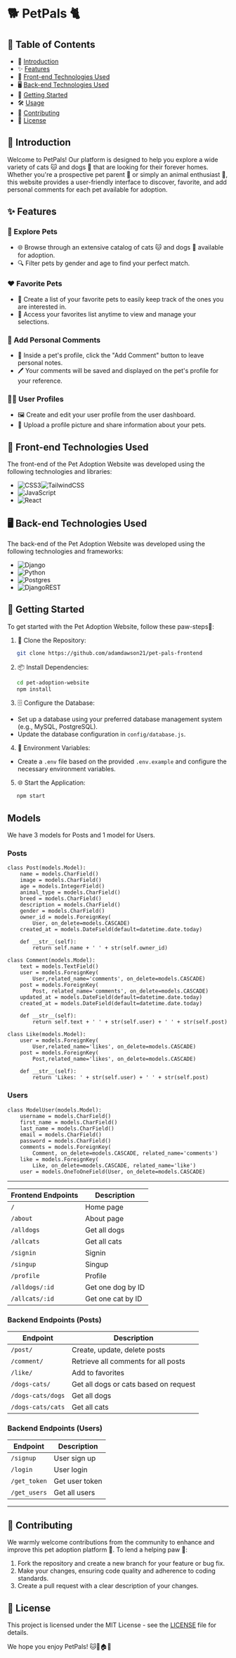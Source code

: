 # 🐕 PetPals 🐈

## 🌟 Table of Contents

- 📖 [Introduction](#introduction)
- ✨ [Features](#features)
- 🎨 [Front-end Technologies Used](#front-end-technologies-used)
- 🖥️ [Back-end Technologies Used](#back-end-technologies-used)
- 🚀 [Getting Started](#getting-started)
- 🛠️ [Usage](#usage)
- 🤝 [Contributing](#contributing)
- 📜 [License](#license)

## 📖 Introduction

Welcome to PetPals! Our platform is designed to help you explore a wide variety of cats 🐱 and dogs 🐶 that are looking for their forever homes. Whether you're a prospective pet parent 🏡 or simply an animal enthusiast 🐾, this website provides a user-friendly interface to discover, favorite, and add personal comments for each pet available for adoption.

## ✨ Features

### 🧐 Explore Pets

- 🌐 Browse through an extensive catalog of cats 🐱 and dogs 🐶 available for adoption.
- 🔍 Filter pets by gender and age to find your perfect match.

### ❤️ Favorite Pets

- 📌 Create a list of your favorite pets to easily keep track of the ones you are interested in.
- 📘 Access your favorites list anytime to view and manage your selections.

### 💬 Add Personal Comments

- 📝 Inside a pet's profile, click the "Add Comment" button to leave personal notes.
- 🖊️ Your comments will be saved and displayed on the pet's profile for your reference.

### 🙋‍♂️ User Profiles

- 🖼️ Create and edit your user profile from the user dashboard.
- 📸 Upload a profile picture and share information about your pets.

## 🎨 Front-end Technologies Used

The front-end of the Pet Adoption Website was developed using the following technologies and libraries:

- ![CSS3](https://img.shields.io/badge/css3-%231572B6.svg?style=for-the-badge&logo=css3&logoColor=white)![TailwindCSS](https://img.shields.io/badge/tailwindcss-%2338B2AC.svg?style=for-the-badge&logo=tailwind-css&logoColor=white)
- ![JavaScript](https://img.shields.io/badge/javascript-%23323330.svg?style=for-the-badge&logo=javascript&logoColor=%23F7DF1E)
- ![React](https://img.shields.io/badge/react-%2320232a.svg?style=for-the-badge&logo=react&logoColor=%2361DAFB)

## 🖥️ Back-end Technologies Used

The back-end of the Pet Adoption Website was developed using the following technologies and frameworks:

- ![Django](https://img.shields.io/badge/django-%23092E20.svg?style=for-the-badge&logo=django&logoColor=white)
- ![Python](https://img.shields.io/badge/python-3670A0?style=for-the-badge&logo=python&logoColor=ffdd54)
- ![Postgres](https://img.shields.io/badge/postgres-%23316192.svg?style=for-the-badge&logo=postgresql&logoColor=white)
- ![DjangoREST](https://img.shields.io/badge/DJANGO-REST-ff1709?style=for-the-badge&logo=django&logoColor=white&color=ff1709&labelColor=gray)

## 🚀 Getting Started

To get started with the Pet Adoption Website, follow these paw-steps🐾:

1. 📂 Clone the Repository:

```bash
   git clone https://github.com/adamdawson21/pet-pals-frontend
```

2. 📦 Install Dependencies:

```bash
   cd pet-adoption-website
   npm install
```

3. 🗄️ Configure the Database:

- Set up a database using your preferred database management system (e.g., MySQL, PostgreSQL).
- Update the database configuration in `config/database.js`.

4.  🔐 Environment Variables:

- Create a `.env` file based on the provided `.env.example` and configure the necessary environment variables.

5.  🌐 Start the Application:

```bash
   npm start
```

## Models

We have 3 models for Posts and 1 model for Users.

### Posts

```
class Post(models.Model):
    name = models.CharField()
    image = models.CharField()
    age = models.IntegerField()
    animal_type = models.CharField()
    breed = models.CharField()
    description = models.CharField()
    gender = models.CharField()
    owner_id = models.ForeignKey(
        User, on_delete=models.CASCADE)
    created_at = models.DateField(default=datetime.date.today)

    def __str__(self):
        return self.name + ' ' + str(self.owner_id)
```

```
class Comment(models.Model):
    text = models.TextField()
    user = models.ForeignKey(
        User,related_name='comments', on_delete=models.CASCADE)
    post = models.ForeignKey(
        Post, related_name='comments', on_delete=models.CASCADE)
    updated_at = models.DateField(default=datetime.date.today)
    created_at = models.DateField(default=datetime.date.today)

    def __str__(self):
        return self.text + ' ' + str(self.user) + ' ' + str(self.post)
```

```
class Like(models.Model):
    user = models.ForeignKey(
        User,related_name='likes', on_delete=models.CASCADE)
    post = models.ForeignKey(
        Post,related_name='likes', on_delete=models.CASCADE)

    def __str__(self):
        return 'Likes: ' + str(self.user) + ' ' + str(self.post)
```

### Users

```
class ModelUser(models.Model):
    username = models.CharField()
    first_name = models.CharField()
    last_name = models.CharField()
    email = models.CharField()
    password = models.CharField()
    comments = models.ForeignKey(
        Comment, on_delete=models.CASCADE, related_name='comments')
    like = models.ForeignKey(
        Like, on_delete=models.CASCADE, related_name='like')
    user = models.OneToOneField(User, on_delete=models.CASCADE)
```

---

| Frontend Endpoints | Description       |
| ------------------ | ----------------- |
| `/`                | Home page         |
| `/about`           | About page        |
| `/alldogs`         | Get all dogs      |
| `/allcats`         | Get all cats      |
| `/signin`          | Signin            |
| `/singup`          | Singup            |
| `/profile`         | Profile           |
| `/alldogs/:id`     | Get one dog by ID |
| `/allcats/:id`     | Get one cat by ID |

### Backend Endpoints (Posts)

| Endpoint          | Description                           |
| ----------------- | ------------------------------------- |
| `/post/`          | Create, update, delete posts          |
| `/comment/`       | Retrieve all comments for all posts   |
| `/like/`          | Add to favorites                      |
| `/dogs-cats/`     | Get all dogs or cats based on request |
| `/dogs-cats/dogs` | Get all dogs                          |
| `/dogs-cats/cats` | Get all cats                          |

### Backend Endpoints (Users)

| Endpoint     | Description    |
| ------------ | -------------- |
| `/signup`    | User sign up   |
| `/login`     | User login     |
| `/get_token` | Get user token |
| `/get_users` | Get all users  |

---

## 🤝 Contributing

We warmly welcome contributions from the community to enhance and improve this pet adoption platform 🐾. To lend a helping paw 🐾:

1. Fork the repository and create a new branch for your feature or bug fix.
2. Make your changes, ensuring code quality and adherence to coding standards.
3. Create a pull request with a clear description of your changes.

## 📜 License

This project is licensed under the MIT License - see the [LICENSE](LICENSE) file for details.

We hope you enjoy PetPals! 🐱🐶🏠🐾
